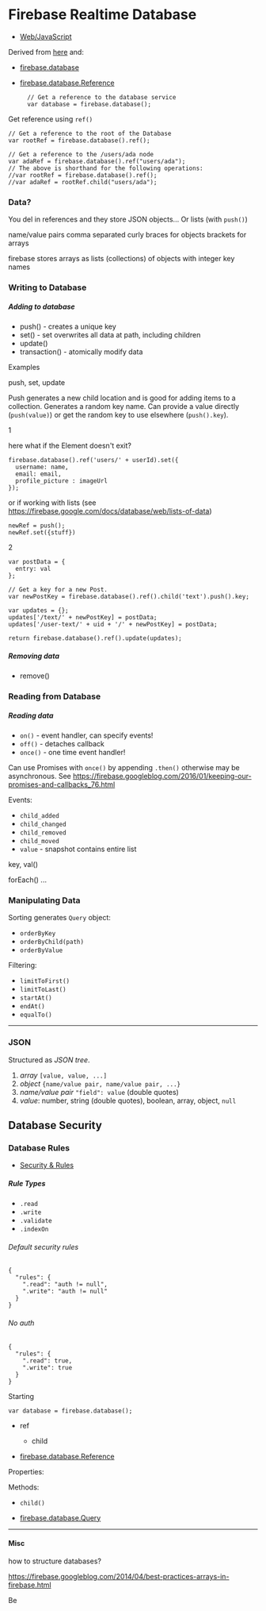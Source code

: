 # Firebase Realtime Database


* [Web/JavaScript](https://firebase.google.com/docs/database/web/start)

Derived from [here](https://firebase.google.com/docs/database/) and:

* [firebase.database](https://firebase.google.com/docs/reference/js/firebase.database)
* [firebase.database.Reference](https://firebase.google.com/docs/reference/js/firebase.database.Reference)

        // Get a reference to the database service
        var database = firebase.database();

Get reference using `ref()`

    // Get a reference to the root of the Database
    var rootRef = firebase.database().ref();
    
    // Get a reference to the /users/ada node
    var adaRef = firebase.database().ref("users/ada");
    // The above is shorthand for the following operations:
    //var rootRef = firebase.database().ref();
    //var adaRef = rootRef.child("users/ada");

### Data?

You del in references and they store JSON objects...
Or lists (with `push()`)

name/value pairs
comma separated
curly braces for objects
brackets for arrays

firebase stores arrays as lists (collections) of objects with integer key names



### Writing to Database

##### Adding to database

* push() - creates a unique key
* set() - set overwrites all data at path, including children
* update()
* transaction() - atomically modify data

Examples

push, set, update

Push generates a new child location and is good for adding items to a collection. Generates a random key name. Can provide a value directly (`push(value)`) or get the random key to use elsewhere (`push().key`).

1

here what if the Element doesn't exit?

    firebase.database().ref('users/' + userId).set({
      username: name,
      email: email,
      profile_picture : imageUrl
    });

or if working with lists (see https://firebase.google.com/docs/database/web/lists-of-data)

    newRef = push();
    newRef.set({stuff})

2
   
    var postData = {
      entry: val
    };
    
    // Get a key for a new Post.
    var newPostKey = firebase.database().ref().child('text').push().key;
    
    var updates = {};
    updates['/text/' + newPostKey] = postData;
    updates['/user-text/' + uid + '/' + newPostKey] = postData;
    
    return firebase.database().ref().update(updates);

##### Removing data

* remove()

### Reading from Database


##### Reading data

* `on()` - event handler, can specify events!
* `off()` - detaches callback
* `once()` - one time event handler!

Can use Promises with `once()` by appending `.then()` otherwise may be asynchronous. See https://firebase.googleblog.com/2016/01/keeping-our-promises-and-callbacks_76.html

Events:

* `child_added`
* `child_changed`
* `child_removed`
* `child_moved`
* `value` - snapshot contains entire list

key, val()

forEach()
...


### Manipulating Data

Sorting generates `Query` object:

* `orderByKey`
* `orderByChild(path)`
* `orderByValue`

Filtering:

* `limitToFirst()`
* `limitToLast()`
* `startAt()`
* `endAt()`
* `equalTo()`


---

### JSON

Structured as *JSON tree*.

1. *array* `[value, value, ...]`
2. *object* `{name/value pair, name/value pair, ...}`
3. *name/value pair* `"field": value` (double quotes)
4. *value*: number, string (double quotes), boolean, array, object, `null`



## Database Security

### Database Rules

* [Security & Rules](https://firebase.google.com/docs/database/security/)

##### Rule Types

* `.read`
* `.write`
* `.validate`
* `.indexOn`


###### Default security rules

    {
      "rules": {
        ".read": "auth != null",
        ".write": "auth != null"
      }
    }

###### No auth

    {
      "rules": {
        ".read": true,
        ".write": true
      }
    }


Starting

    var database = firebase.database();


* ref
    * child



* [firebase.database.Reference](https://firebase.google.com/docs/reference/js/firebase.database.Reference)

Properties:

Methods:

* `child()`


* [firebase.database.Query](https://firebase.google.com/docs/reference/js/firebase.database.Query)



---

#### Misc

how to structure databases?

https://firebase.googleblog.com/2014/04/best-practices-arrays-in-firebase.html

Be 


